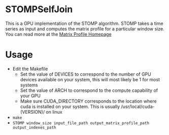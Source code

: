 # STOMPSelfJoin
This is a GPU implementation of the STOMP algorithm. STOMP takes a time series as input and computes the matrix profile for a particular window size. You can read more at the [Matrix Profile Homepage](http://www.cs.ucr.edu/~eamonn/MatrixProfile.html)
# Usage
* Edit the Makefile
  * Set the value of DEVICES to correspond to the number of GPU devices available on your system, this will most likely be 1 for most systems
  * Set the value of ARCH to correspond to the compute capability of your GPU
  * Make sure CUDA_DIRECTORY corresponds to the location where cuda is installed on your system. This is usually /usr/local/cuda-(VERSION)/ on linux
* `make`
* `STOMP window_size input_file_path output_matrix_profile_path output_indexes_path`
  

